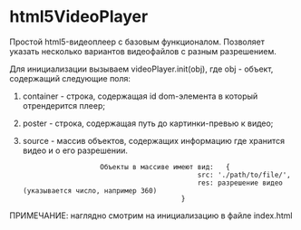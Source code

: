 # html5VideoPlayer
Простой html5-видеоплеер с базовым функционалом. Позволяет указать несколько вариантов видеофайлов с разным разрешением.

Для инициализации вызываем videoPlayer.init(obj), где obj - объект,
содержащий следующие поля:
1. container - строка, содержащая id dom-элемента в который отрендерится плеер;
2. poster - строка, содержащая путь до картинки-превью к видео;
3. source - массив объектов, содержащих информацию где хранится видео и о его разрешении.

                          Объекты в массиве имеют вид:   {
                                                  src: './path/to/file/',
                                                  res: разрешение видео (указывается число, например 360)
                                              }

ПРИМЕЧАНИЕ: наглядно смотрим на инициализацию в файле index.html
